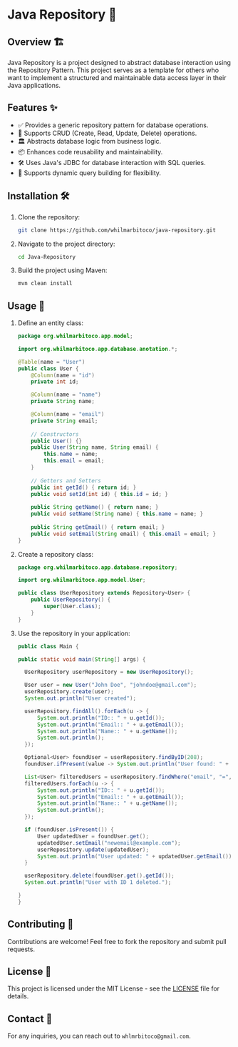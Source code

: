 # Java Repository 🚀

## Overview 🏗️
Java Repository is a project designed to abstract database interaction using the Repository Pattern. This project serves as a template for others who want to implement a structured and maintainable data access layer in their Java applications.

## Features ✨
- ✅ Provides a generic repository pattern for database operations.
- 🔄 Supports CRUD (Create, Read, Update, Delete) operations.
- 🏛️ Abstracts database logic from business logic.
- 📦 Enhances code reusability and maintainability.
- 🛠️ Uses Java's JDBC for database interaction with SQL queries.
- 🎯 Supports dynamic query building for flexibility.

## Installation 🛠️
1. Clone the repository:
   ```sh
   git clone https://github.com/whilmarbitoco/java-repository.git
   ```
2. Navigate to the project directory:
   ```sh
   cd Java-Repository
   ```
3. Build the project using Maven:
   ```sh
   mvn clean install
   ```

## Usage 📖
1. Define an entity class:
   ```java
   package org.whilmarbitoco.app.model;

   import org.whilmarbitoco.app.database.anotation.*;

   @Table(name = "User")
   public class User {
       @Column(name = "id")
       private int id;

       @Column(name = "name")
       private String name;

       @Column(name = "email")
       private String email;
       
       // Constructors
       public User() {}
       public User(String name, String email) {
           this.name = name;
           this.email = email;
       }
       
       // Getters and Setters
       public int getId() { return id; }
       public void setId(int id) { this.id = id; }
       
       public String getName() { return name; }
       public void setName(String name) { this.name = name; }
       
       public String getEmail() { return email; }
       public void setEmail(String email) { this.email = email; }
   }
   ```
2. Create a repository class:
   ```java
   package org.whilmarbitoco.app.database.repository;

   import org.whilmarbitoco.app.model.User;

   public class UserRepository extends Repository<User> {
       public UserRepository() {
           super(User.class);
       }
   }
   ```
3. Use the repository in your application:
      ```java
    public class Main {
   
    public static void main(String[] args) {
   
        UserRepository userRepository = new UserRepository();
   
        User user = new User("John Doe", "johndoe@gmail.com");
        userRepository.create(user);
        System.out.println("User created");
   
        userRepository.findAll().forEach(u -> {
            System.out.println("ID:: " + u.getId());
            System.out.println("Email:: " + u.getEmail());
            System.out.println("Name:: " + u.getName());
            System.out.println();
        });
   
        Optional<User> foundUser = userRepository.findByID(208);
        foundUser.ifPresent(value -> System.out.println("User found: " + value.getName()));
   
        List<User> filteredUsers = userRepository.findWhere("email", "=", "johnDoe@gmail.com");
        filteredUsers.forEach(u -> {
            System.out.println("ID:: " + u.getId());
            System.out.println("Email:: " + u.getEmail());
            System.out.println("Name:: " + u.getName());
            System.out.println();
        });
   
        if (foundUser.isPresent()) {
            User updatedUser = foundUser.get();
            updatedUser.setEmail("newemail@example.com");
            userRepository.update(updatedUser);
            System.out.println("User updated: " + updatedUser.getEmail());
        }
   
        userRepository.delete(foundUser.get().getId());
        System.out.println("User with ID 1 deleted.");
   
    }
   }
      ```

## Contributing 🤝
Contributions are welcome! Feel free to fork the repository and submit pull requests.

## License 📜
This project is licensed under the MIT License - see the [LICENSE](LICENSE) file for details.

## Contact 📧
For any inquiries, you can reach out to `whlmrbitoco@gmail.com`.

